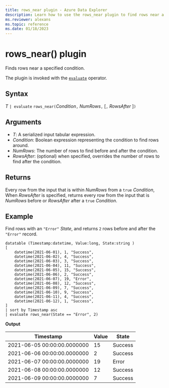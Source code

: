 ```yaml
---
title: rows_near plugin - Azure Data Explorer
description: Learn how to use the rows_near plugin to find rows near a specified condition.
ms.reviewer: alexans
ms.topic: reference
ms.date: 01/18/2023
---
```

# rows_near() plugin

Finds rows near a specified condition.

The plugin is invoked with the [`evaluate`](evaluateoperator.md) operator.

## Syntax

*T* `| evaluate` `rows_near(`*Condition*`,` *NumRows*`,` [`,` *RowsAfter* ]`)`

## Arguments

* *T*: A serialized input tabular expression.
* *Condition*: Boolean expression representing the condition to find rows around.
* *NumRows*: The number of rows to find before and after the condition.
* *RowsAfter*: (optional) when specified, overrides the number of rows to find after the condition.

## Returns

Every row from the input that is within *NumRows* from a `true` *Condition*,
When *RowsAfter* is specified, returns every row from the input that is *NumRows* before or *RowsAfter* after a `true` *Condition*.

## Example

Find rows with an `"Error"` *State*, and returns `2` rows before and after the `"Error"` record.

```kusto
datatable (Timestamp:datetime, Value:long, State:string )
[
    datetime(2021-06-01), 1, "Success",
    datetime(2021-06-02), 4, "Success",
    datetime(2021-06-03), 3, "Success",
    datetime(2021-06-04), 11, "Success",
    datetime(2021-06-05), 15, "Success",
    datetime(2021-06-06), 2, "Success",
    datetime(2021-06-07), 19, "Error",
    datetime(2021-06-08), 12, "Success",
    datetime(2021-06-09), 7, "Success",
    datetime(2021-06-10), 9, "Success",
    datetime(2021-06-11), 4, "Success",
    datetime(2021-06-12), 1, "Success",
]
| sort by Timestamp asc 
| evaluate rows_near(State == "Error", 2)
```

**Output**

|Timestamp|Value|State|
|---|---|---|
|2021-06-05 00:00:00.0000000|15|Success|
|2021-06-06 00:00:00.0000000|2|Success|
|2021-06-07 00:00:00.0000000|19|Error|
|2021-06-08 00:00:00.0000000|12|Success|
|2021-06-09 00:00:00.0000000|7|Success|
